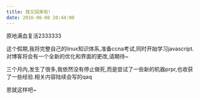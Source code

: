 ```yaml
---
title: 我又回来啦!
date: 2016-06-08 20:44:00
---
```


原地满血复活2333333

这个假期,我将完整自己的linux知识体系,准备ccna考试,同时开始学习javascript.
对博客将会有一个全新的优化和界面的更改,请期待~

三个月内,发生了很多,我依然没有停止做死,而是尝试了一些新的机器prpr,也收获了一些经验.相关内容陆续会写的qaq

恩就这样吧~
<!--more-->
